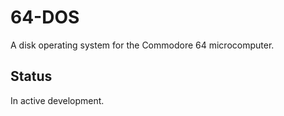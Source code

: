 # 64-DOS
A disk operating system for the Commodore 64 microcomputer.

## Status
In active development.

